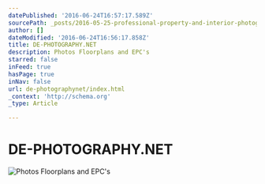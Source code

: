```yaml
---
datePublished: '2016-06-24T16:57:17.589Z'
sourcePath: _posts/2016-05-25-professional-property-and-interior-photography.md
author: []
dateModified: '2016-06-24T16:56:17.858Z'
title: DE-PHOTOGRAPHY.NET
description: Photos Floorplans and EPC's
starred: false
inFeed: true
hasPage: true
inNav: false
url: de-photographynet/index.html
_context: 'http://schema.org'
_type: Article

---
```

# DE-PHOTOGRAPHY.NET
![Photos Floorplans and EPC's](https://s3-us-west-2.amazonaws.com/the-grid-img/p/1a314f11be5a143a5bae684892ae0200527e6ffc.jpg)